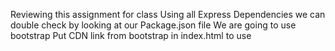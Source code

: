 Reviewing this assignment for class
Using all Express
Dependencies we can double check by looking at our Package.json file
We are going to use bootstrap
Put CDN link from bootstrap in index.html to use
